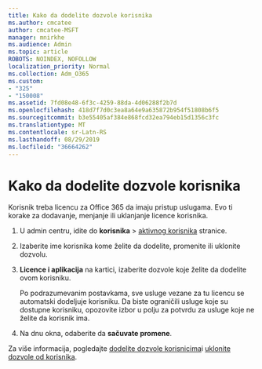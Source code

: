 ```yaml
---
title: Kako da dodelite dozvole korisnika
ms.author: cmcatee
author: cmcatee-MSFT
manager: mnirkhe
ms.audience: Admin
ms.topic: article
ROBOTS: NOINDEX, NOFOLLOW
localization_priority: Normal
ms.collection: Adm_O365
ms.custom:
- "325"
- "150008"
ms.assetid: 7fd08e48-6f3c-4259-88da-4d06288f2b7d
ms.openlocfilehash: 418d7f7d0c3ea8a64e9a635872b954f51808b6f5
ms.sourcegitcommit: b3e55405af384e868fcd32ea794eb15d1356c3fc
ms.translationtype: MT
ms.contentlocale: sr-Latn-RS
ms.lasthandoff: 08/29/2019
ms.locfileid: "36664262"
---
```

# <a name="how-to-assign-a-license-to-a-user"></a>Kako da dodelite dozvole korisnika

Korisnik treba licencu za Office 365 da imaju pristup uslugama. Evo ti korake za dodavanje, menjanje ili uklanjanje licence korisnika.
  
1. U admin centru, idite do **korisnika** \> [aktivnog korisnika](https://go.microsoft.com/fwlink/p/?linkid=834822) stranice.

2. Izaberite ime korisnika kome želite da dodelite, promenite ili uklonite dozvolu.

3. **Licence i aplikacija** na kartici, izaberite dozvole koje želite da dodelite ovom korisniku.

    Po podrazumevanim postavkama, sve usluge vezane za tu licencu se automatski dodeljuje korisniku. Da biste ograničili usluge koje su dostupne korisniku, opozovite izbor u polju za potvrdu za usluge koje ne želite da korisnik ima.

4. Na dnu okna, odaberite da **sačuvate promene**.

Za više informacija, pogledajte [dodelite dozvole korisnicima](https://docs.microsoft.com/office365/admin/subscriptions-and-billing/assign-licenses-to-users)i [uklonite dozvole od korisnika](https://docs.microsoft.com/office365/admin/subscriptions-and-billing/remove-licenses-from-users).